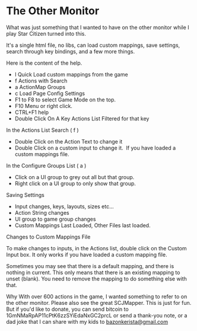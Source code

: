 # The Other Monitor

What was just something that I wanted to have on the other monitor while I play Star Citizen turned into this.

It's a single html file, no libs, can load custom mappings, save settings, search through key bindings, and a few more things.

Here is the content of the help.

- l Quick Load custom mappings from the game
- f Actions with Search
- a ActionMap Groups
- c Load Page Config Settings
- F1 to F8 to select Game Mode on the top.
- F10 Menu or right click.
- CTRL+F1 help
- Double Click On A Key Actions List Filtered for that key

In the Actions List Search ( f )
- Double Click on the Action Text to change it
- Double Click on a custom input to change it.  If you have loaded a custom mappings file.

In the Configure Groups List ( a )
- Click on a UI group to grey out all but that group.
- Right click on a UI group to only show that group.

Saving Settings
- Input changes, keys, layouts, sizes etc...
- Action String changes
- UI group to game group changes
- Custom Mappings Last Loaded, Other Files last loaded.

Changes to Custom Mappings File

To make changes to inputs, in the Actions list, double click on the Custom Input box.
It only works if you have loaded a custom mapping file.

Sometimes you may see that there is a default mapping, and there is nothing in current.
This only means that there is an existing mapping to unset (blank). You need to remove the mapping to do something else with that.

Why
With over 600 actions in the game, I wanted something to refer to on the other monitor.
Please also see the great SCJMapper.
This is just for fun.  But if you'd like to donate, you can send bitcoin to 1GmNMaRpAP11cPtK6zzSYiEdaNxGC2prcL or send a thank-you note, or a dad joke that I can share with my kids to bazonkerista@gmail.com
